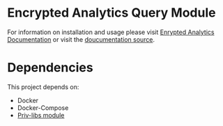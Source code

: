 # Encrypted Analytics Query Module
For information on installation and usage please visit [Enrypted Analytics Documentation](https://cybex.cse.unr.edu/docs/encrypted-analytics/) or visit the [doucumentation source](https://github.com/CYBEX-P/priv-docs).

# Dependencies
This project depends on:   
- Docker
- Docker-Compose
- [Priv-libs module](https://github.com/CYBEX-P/cybexp-priv-libs)
